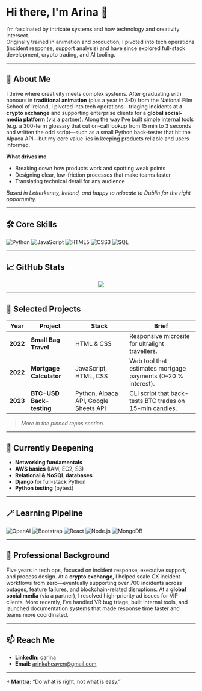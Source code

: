 # Hi there, I'm Arina 👋  

I’m fascinated by intricate systems and how technology and creativity intersect.  
Originally trained in animation and production, I pivoted into tech operations (incident response, support analysis) and have since explored full-stack development, crypto trading, and AI tooling.

---

## 🚀 About Me

I thrive where creativity meets complex systems. After graduating with honours in **traditional animation** (plus a year in 3-D) from the National Film School of Ireland, I pivoted into tech operations—triaging incidents at **a crypto exchange** and supporting enterprise clients for a **global social-media platform** (via a partner). Along the way I’ve built simple internal tools (e.g. a 300-term glossary that cut on-call lookup from 15 min to 3 seconds and written the odd script—such as a small Python back-tester that hit the Alpaca API—but my core value lies in keeping products reliable and users informed.

**What drives me**  
- Breaking down how products work and spotting weak points  
- Designing clear, low-friction processes that make teams faster  
- Translating technical detail for any audience  

*Based in Letterkenny, Ireland, and happy to relocate to Dublin for the right opportunity.*

---

## 🛠 Core Skills
![Python](https://img.shields.io/badge/Python-3776AB?style=for-the-badge&logo=python&logoColor=white)
![JavaScript](https://img.shields.io/badge/JavaScript-323330?style=for-the-badge&logo=javascript&logoColor=F7DF1E)
![HTML5](https://img.shields.io/badge/HTML5-E34F26?style=for-the-badge&logo=html5&logoColor=white)
![CSS3](https://img.shields.io/badge/CSS3-1572B6?style=for-the-badge&logo=css3&logoColor=white)
![SQL](https://img.shields.io/badge/SQL-4479A1?style=for-the-badge&logo=postgresql&logoColor=white)

---

## 📈 GitHub Stats
<div align="center">
  <a href="https://github.com/oarina">
    <img src="https://github-readme-stats.vercel.app/api/top-langs/?username=oarina&theme=gruvbox&layout=compact" />
  </a>
</div>

---

## 💼 Selected Projects

| Year | Project | Stack | Brief |
|------|---------|-------|-------|
| **2022** | **Small Bag Travel** | HTML & CSS | Responsive microsite for ultralight travellers. |
| **2022** | **Mortgage Calculator** | JavaScript, HTML, CSS | Web tool that estimates mortgage payments (0–20 % interest). |
| **2023** | **BTC-USD Back-testing** | Python, Alpaca API, Google Sheets API | CLI script that back-tests BTC trades on 15-min candles. |

> _More in the pinned repos section._

---

## 🌱 Currently Deepening
- **Networking fundamentals**
- **AWS basics** (IAM, EC2, S3)
- **Relational & NoSQL databases**
- **Django** for full-stack Python
- **Python testing** (pytest)

---

## 🪄 Learning Pipeline
![OpenAI](https://img.shields.io/badge/OpenAI-412991?style=for-the-badge&logo=openai&logoColor=white)
![Bootstrap](https://img.shields.io/badge/Bootstrap-563D7C?style=for-the-badge&logo=bootstrap&logoColor=white)
![React](https://img.shields.io/badge/React-20232A?style=for-the-badge&logo=react&logoColor=61DAFB)
![Node.js](https://img.shields.io/badge/Node.js-43853D?style=for-the-badge&logo=node-dot-js&logoColor=white)
![MongoDB](https://img.shields.io/badge/MongoDB-47A248?style=for-the-badge&logo=mongodb&logoColor=white)

---

## 🌟 Professional Background
Five years in tech ops, focused on incident response, executive support, and process design. At a **crypto exchange**,  I helped scale CX incident workflows from zero—eventually supporting over 700 incidents across outages, feature failures, and blockchain-related disruptions. At a **global social media** (via a partner), I resolved high-priority ad issues for VIP clients. More recently, I’ve handled VR bug triage, built internal tools, and launched documentation systems that made response time faster and teams more coordinated.

---

## 📫 Reach Me
- **LinkedIn:** [oarina](https://www.linkedin.com/in/oarina/)
- **Email:** arinkaheaven@gmail.com

---

⚡ **Mantra:** “Do what is right, not what is easy.”


